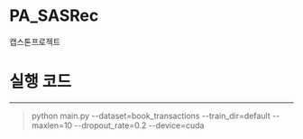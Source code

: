 # PA_SASRec
캡스톤프로젝트
# 실행 코드
------------
> python main.py --dataset=book_transactions --train_dir=default --maxlen=10 --dropout_rate=0.2 --device=cuda
